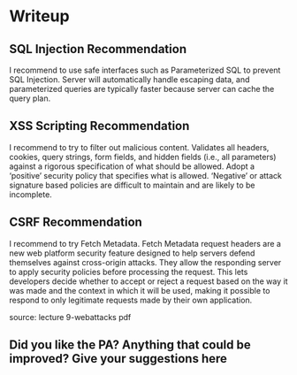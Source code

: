 # Writeup

## SQL Injection Recommendation

I recommend to use safe interfaces such as Parameterized SQL to prevent SQL Injection. Server will automatically handle escaping data, and parameterized queries are typically faster because server can cache the query plan.

## XSS Scripting Recommendation

I recommend to try to filter out malicious content. Validates all headers, cookies, query strings, form fields, and hidden fields
(i.e., all parameters) against a rigorous specification of what should be allowed. Adopt a ‘positive’ security policy that specifies what is allowed. ‘Negative’ or attack signature based policies are difficult to maintain and are likely to be incomplete.

## CSRF Recommendation

I recommend to try Fetch Metadata. Fetch Metadata request headers are a new web platform security feature designed to help servers defend themselves against cross-origin attacks. They allow the responding server to apply security policies before processing the request. This lets developers decide whether to accept or reject a request based on the way it was made and the context in which it will be used, making it possible to respond to only legitimate requests made by their own application.

source: lecture 9-webattacks pdf
## Did you like the PA? Anything that could be improved? Give your suggestions here

